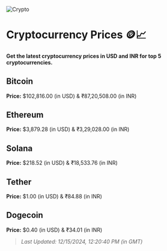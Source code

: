 
![Crypto](https://www.techguide.com.au/wp-content/uploads/2020/11/crypto3.jpeg)

# Cryptocurrency Prices 🪙📈

#### Get the latest cryptocurrency prices in USD and INR for top 5 cryptocurrencies.

## Bitcoin

**Price:** $102,816.00 (in USD) & ₹87,20,508.00 (in INR)

## Ethereum

**Price:** $3,879.28 (in USD) & ₹3,29,028.00 (in INR)

## Solana

**Price:** $218.52 (in USD) & ₹18,533.76 (in INR)

## Tether

**Price:** $1.00 (in USD) & ₹84.88 (in INR)

## Dogecoin

**Price:** $0.40 (in USD) & ₹34.01 (in INR)

> _Last Updated: 12/15/2024, 12:20:40 PM (in GMT)_
